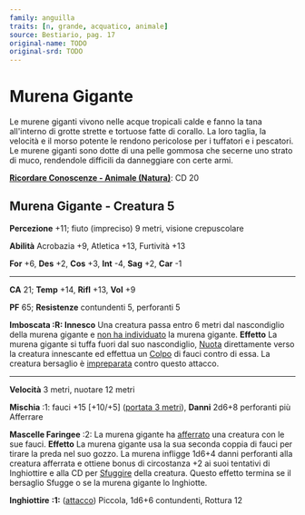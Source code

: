 ```yaml
---
family: anguilla
traits: [n, grande, acquatico, animale]
source: Bestiario, pag. 17
original-name: TODO
original-srd: TODO
---
```


# Murena Gigante

Le murene giganti vivono nelle acque tropicali calde e fanno la tana all'interno
di grotte strette e tortuose fatte di corallo. La loro taglia, la velocità e il
morso potente le rendono pericolose per i tuffatori e i pescatori. Le murene
giganti sono dotte di una pelle gommosa che secerne uno strato di muco,
rendendole difficili da danneggiare con certe armi.

**[Ricordare Conoscenze - Animale (Natura)](/azioni/abilita/ricordare-conoscenze)**:
CD 20

## Murena Gigante - Creatura 5

**Percezione** +11; fiuto (impreciso) 9 metri, visione crepuscolare

**Abilità** Acrobazia +9, Atletica +13, Furtività +13

**For** +6, **Des** +2, **Cos** +3, **Int** -4, **Sag** +2, **Car** -1

---

**CA** 21; **Temp** +14, **Rifl** +13, **Vol** +9

**PF** 65; **Resistenze** contundenti 5, perforanti 5

**Imboscata :R: Innesco** Una creatura passa entro 6 metri dal nascondiglio
della murena gigante e [non ha individuato](/condizioni/non-individuato) la
murena gigante. **Effetto** La murena gigante si tuffa fuori dal suo
nascondiglio, [Nuota](/azioni/abilita/nuotare) direttamente verso la creatura
innescante ed effettua un [Colpo](/azioni/base/colpire) di fauci contro di essa.
La creatura bersaglio è [impreparata](/condizioni/impreparato) contro questo
attacco.

---

**Velocità** 3 metri, nuotare 12 metri

**Mischia** :1: fauci +15 \[+10/+5] ([portata 3 metri](/tratti/portata)),
**Danni** 2d6+8 perforanti più Afferrare

**Mascelle Faringee** :2: La murena gigante ha
[afferrato](/condizioni/afferrato) una creatura con le sue fauci. **Effetto** La
murena gigante usa la sua seconda coppia di fauci per tirare la preda nel suo
gozzo. La murena infligge 1d6+4 danni perforanti alla creatura afferrata e
ottiene bonus di circostanza +2 ai suoi tentativi di Inghiottire e alla CD per
[Sfuggire](/azioni/base/sfuggire) della creatura. Questo effetto termina se il
bersaglio Sfugge o se la murena gigante lo Inghiotte.

**Inghiottire** **:1:** ([attacco](/tratti/attacco)) Piccola, 1d6+6 contundenti,
Rottura 12
